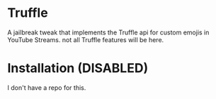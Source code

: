 # Truffle
A jailbreak tweak that implements the Truffle api for custom emojis in YouTube Streams. not all Truffle features will be here.

# Installation (DISABLED)
I don't have a repo for this. 
